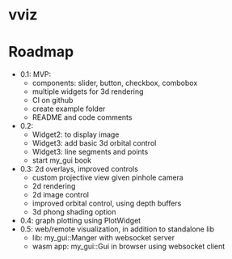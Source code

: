 # vviz


# Roadmap

 - 0.1: MVP:
   * components: slider, button, checkbox, combobox
   * multiple widgets for 3d rendering
   * CI on github
   * create example folder
   * README and code comments
 - 0.2: 
   * Widget2: to display image
   * Widget3: add basic 3d orbital control
   * Widget3: line segments and points
   * start my_gui book
 - 0.3: 2d overlays, improved controls
   * custom projective view given pinhole camera
   * 2d rendering
   * 2d image control
   * improved orbital control, using depth buffers
   * 3d phong shading option
 - 0.4: graph plotting using PlotWidget
 - 0.5: web/remote visualization, in addition to standalone lib
   * lib: my_gui::Manger with websocket server
   * wasm app: my_gui::Gui in browser using websocket client

